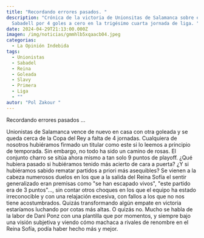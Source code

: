 ```yaml
---
title: "Recordando errores pasados. "
description: "Crónica de la victoria de Unionsitas de Salamanca sobre el
  Sabadell por 4 goles a cero en la trigésimo cuarta jornada de liga. "
date: 2024-04-29T21:13:00.000Z
imagen: /img/noticias/gmmhlb5xqaacb04.jpeg
categorias:
  - La Opinión Indebida
tags:
  - Unionistas
  - Sabadel
  - Reina
  - Goleada
  - Slavy
  - Primera
  - Liga
  - ""
autor: "Pol Zakour "
---
```

Recordando errores pasados ...

Unionistas de Salamanca vence de nuevo en casa con otra goleada y se queda cerca de la Copa del Rey a falta de 4 jornadas. Cualquiera de nosotros hubiéramos firmado un titular como este si lo leemos a principio de temporada. Sin embargo, no todo ha sido un camino de rosas. El conjunto charro se sitúa ahora mismo a tan solo 9 puntos de playoff. ¿Qué hubiera pasado si hubiéramos tenido más acierto de cara a puerta? ¿Y si hubiéramos sabido rematar partidos a priori más asequibles? Se vienen a la cabeza numerosos duelos en los que a la salida del Reina Sofía  el sentir generalizado eran premisas como "se han escapado vivos", "este partido era de 3 puntos"..., sin contar otros choques en los que el equipo ha estado irreconocible y con una relajación excesiva, con fallos a los que no nos tiene acostumbrados. Quizás transformando algún empate en victoria estaríamos luchando por cotas más altas. O quizás no. Mucho se habla de la labor de Dani Ponz con una plantilla que por momentos, y siempre bajo una visión subjetiva y viendo cómo machaca a rivales de renombre en el Reina Sofía, podía haber hecho más y mejor.
